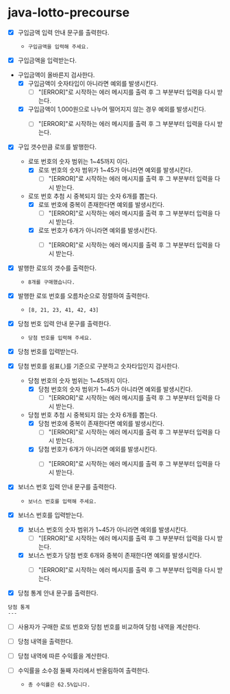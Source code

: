 # java-lotto-precourse

- [x] 구입금액 입력 안내 문구를 출력한다.
  - `구입금액을 입력해 주세요.`


- [x] 구입금액을 입력받는다.


-  구입금액이 올바른지 검사한다.
   - [x] 구입금액이 숫자타입이 아니라면 예외를 발생시킨다.
     - [ ] "[ERROR]"로 시작하는 에러 메시지를 출력 후 그 부분부터 입력을 다시 받는다.
   - [x] 구입금액이 1,000원으로 나누어 떨어지지 않는 경우 예외를 발생시킨다.
     - [ ] "[ERROR]"로 시작하는 에러 메시지를 출력 후 그 부분부터 입력을 다시 받는다.


- [x] 구입 갯수만큼 로또를 발행한다.
  - 로또 번호의 숫자 범위는 1~45까지 이다. 
    - [x] 로또 번호의 숫자 범위가 1~45가 아니라면 예외를 발생시킨다.
      - [ ] "[ERROR]"로 시작하는 에러 메시지를 출력 후 그 부분부터 입력을 다시 받는다.
  - 로또 번호 추첨 시 중복되지 않는 숫자 6개를 뽑는다.
    - [x] 로또 번호에 중복이 존재한다면 예외를 발생시킨다.
      - [ ] "[ERROR]"로 시작하는 에러 메시지를 출력 후 그 부분부터 입력을 다시 받는다.
    - [x] 로또 번호가 6개가 아니라면 예외를 발생시킨다.
        - [ ] "[ERROR]"로 시작하는 에러 메시지를 출력 후 그 부분부터 입력을 다시 받는다.


- [x] 발행한 로또의 갯수를 출력한다.
  - `8개를 구매했습니다.`


- [x] 발행한 로또 번호를 오름차순으로 정렬하여 출력한다.
  - `[8, 21, 23, 41, 42, 43]` 


- [x] 당첨 번호 입력 안내 문구를 출력한다.
  - `당첨 번호를 입력해 주세요.`


- [x] 당첨 번호를 입력받는다.


- [x] 당첨 번호를 쉼표(,)를 기준으로 구분하고 숫자타입인지 검사한다.
    - 당첨 번호의 숫자 범위는 1~45까지 이다.
        - [x] 당첨 번호의 숫자 범위가 1~45가 아니라면 예외를 발생시킨다.
            - [ ] "[ERROR]"로 시작하는 에러 메시지를 출력 후 그 부분부터 입력을 다시 받는다.
    - 당첨 번호 추첨 시 중복되지 않는 숫자 6개를 뽑는다.
        - [x] 당첨 번호에 중복이 존재한다면 예외를 발생시킨다.
            - [ ] "[ERROR]"로 시작하는 에러 메시지를 출력 후 그 부분부터 입력을 다시 받는다.
        - [x] 당첨 번호가 6개가 아니라면 예외를 발생시킨다.
            - [ ] "[ERROR]"로 시작하는 에러 메시지를 출력 후 그 부분부터 입력을 다시 받는다.


- [x] 보너스 번호 입력 안내 문구를 출력한다.
  - `보너스 번호를 입력해 주세요.`


- [x] 보너스 번호를 입력받는다.
    - [x] 보너스 번호의 숫자 범위가 1~45가 아니라면 예외를 발생시킨다.
      - [ ] "[ERROR]"로 시작하는 에러 메시지를 출력 후 그 부분부터 입력을 다시 받는다.
    - [x] 보너스 번호가 당첨 번호 6개와 중복이 존재한다면 예외를 발생시킨다.
      - [ ] "[ERROR]"로 시작하는 에러 메시지를 출력 후 그 부분부터 입력을 다시 받는다.


- [x] 당첨 통계 안내 문구를 출력한다.
```
당첨 통계
---
```


- [ ] 사용자가 구매한 로또 번호와 당첨 번호를 비교하여 당첨 내역을 계산한다.


- [ ] 당첨 내역을 출력한다.


- [ ] 당첨 내역에 따른 수익률을 계산한다.


- [ ] 수익률을 소수점 둘째 자리에서 반올림하여 출력한다.
  - `총 수익률은 62.5%입니다.`